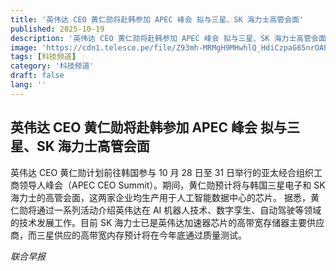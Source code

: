 ```yaml
---
title: '英伟达 CEO 黄仁勋将赴韩参加 APEC 峰会 拟与三星、SK 海力士高管会面'
published: 2025-10-19
description: '英伟达 CEO 黄仁勋将赴韩参加 APEC 峰会 拟与三星、SK 海力士高管会面'
image: 'https://cdn1.telesco.pe/file/Z93mh-MRMgH9MHwhlQ_HdiCzpaG65nrOAP3qLLnOjEDuLHiz_pnOkvdSEhtdMpkHNXmadHJ1hcVnJM4CiVMQXc7v77BMRz7DVDCPGIf-KhXYFAtqnZljYmaoBz9DL_Z8T52r3vL7JgV3Ibh-An1Bap4MBfIvHc9C-7yqXoYseJzk98uyDfKt6lJasuMsnaF6_J9bKjeOWC3bBd98eW3srFo5GO2HXXQTt0WA8Fv5CAxm-Oy5LpNbQ_CxJ-px1bKfK5bya_McIu9Sn0zD5E7O20QhIsrJ6g7ZX4RySELi171obEk2bZpz9FWvoKZogrE7J-PhFtfhW2f385OSsKM30Q.jpg'
tags: [科技频道]
category: '科技频道'
draft: false
lang: ''
---
```


## 英伟达 CEO 黄仁勋将赴韩参加 APEC 峰会 拟与三星、SK 海力士高管会面

英伟达 CEO 黄仁勋计划前往韩国参与 10 月 28 日至 31 日举行的亚太经合组织工商领导人峰会（APEC CEO Summit）。期间，黄仁勋预计将与韩国三星电子和 SK 海力士的高管会面，这两家企业均生产用于人工智能数据中心的芯片。
据悉，黄仁勋将通过一系列活动介绍英伟达在 AI 机器人技术、数字孪生、自动驾驶等领域的技术发展工作。目前 SK 海力士已是英伟达加速器芯片的高带宽存储器主要供应商，而三星供应的高带宽内存预计将在今年底通过质量测试。

*联合早报*
